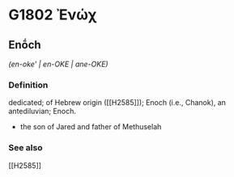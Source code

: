 # G1802 Ἐνώχ

## Enṓch

_(en-oke' | en-OKE | ane-OKE)_

### Definition

dedicated; of Hebrew origin ([[H2585]]); Enoch (i.e., Chanok), an antediluvian; Enoch.

- the son of Jared and father of Methuselah

### See also

[[H2585]]

